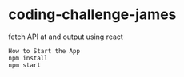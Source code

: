 # coding-challenge-james
fetch API at
and output using react
```
How to Start the App
npm install
npm start
```
